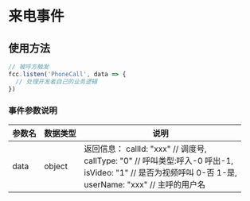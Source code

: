 # 来电事件

<!-- ## 来电事件示例

:::preview
demo-preview=../../../components/interface/im/receive.vue
::: -->

## 使用方法

```typescript
// 被呼方触发
fcc.listen('PhoneCall', data => {
  // 处理开发者自己的业务逻辑
})
```


### 事件参数说明

| **参数名**  | **数据类型** | **说明** |
| ----------- | ------------ | --------------------------------------------- |
| data       | object       |  返回信息： callId: "xxx"   // 调度号,<br/>callType: "0"    // 呼叫类型:呼入-0 呼出-1,<br/>isVideo: "1"    // 是否为视频呼叫  0-否  1-是,<br/>userName: "xxx"    // 主呼的用户名      |      